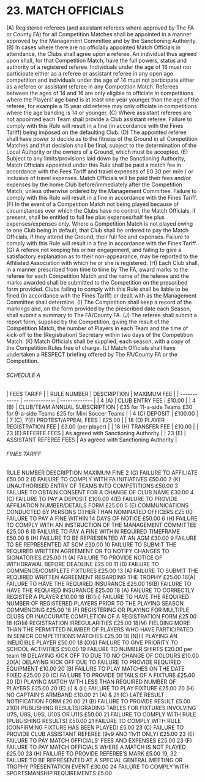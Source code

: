 # 23. MATCH OFFICIALS
(A) Registered referees (and assistant referees where approved by The FA or County FA) for all Competition Matches shall be appointed in a manner approved by the Management Committee and by the Sanctioning Authority.
(B)	In cases where there are no officially appointed Match Officials in attendance, the Clubs shall agree upon a referee. An individual thus agreed upon shall, for that Competition Match, have the full powers, status and authority of a registered referee. Individuals under the age of 16 must not participate either as a referee or assistant referee in any open age competition and individuals under the age of 14 must not participate either as a referee or assistant referee in any Competition Match. Referees between the ages of 14 and 16 are only eligible to officiate in competitions where the Players’ age band is at least one year younger than the age of the referee, for example a 15 year old referee may only officiate in competitions where the age banding is 14 or younger.
(C)	Where assistant referees are not appointed each Team shall provide a Club assistant referee. Failure to comply with this Rule will result in a fine (in accordance with the Fines Tariff) being imposed on the defaulting Club.
(D)	The appointed referee shall have power to decide as to the fitness of the Ground in all Competition Matches and that decision shall be final, subject to the determination of the Local Authority or the owners of a Ground, which must be accepted.
(E)	Subject to any limits/provisions laid down by the Sanctioning Authority, Match Officials appointed under this Rule shall be paid a match fee in accordance with the Fees Tariff and travel expenses of £0.30 per mile / or inclusive of travel expenses.
Match Officials will be paid their fees and/or expenses by the home Club before/immediately after the Competition Match, unless otherwise ordered by the Management Committee. Failure to comply with this Rule will result in a fine in accordance with the Fines Tariff.
(F)	In the event of a Competition Match not being played because of circumstances over which the Clubs have no control, the Match Officials, if present, shall be entitled to full fee plus expenses/half fee plus expenses/expenses only. Where a Competition Match is not played owing to one Club being in default, that Club shall be ordered to pay the Match Officials, if they attend the Ground, their full fee and expenses. Failure to comply with this Rule will result in a fine in accordance with the Fines Tariff.
(G)	A referee not keeping his or her engagement, and failing to give a satisfactory explanation as to their non-appearance, may be reported to the Affiliated Association with which he or she is registered.
(H)	Each Club shall, in a manner prescribed from time to time by The FA, award marks to the referee for each Competition Match and the name of the referee and the marks awarded shall be submitted to the Competition on the prescribed form provided. Clubs failing to comply with this Rule shall be liable to be fined (in accordance with the Fines Tariff) or dealt with as the Management Committee shall determine.
(I)	The Competition shall keep a record of the markings and, on the form provided by the prescribed date each Season, shall submit a summary to The FA/County FA.
(J)	The referee shall submit a report form, supplied by the Competition, giving the result of the Competition Match, the number of Players in each Team and the time of kick-off to the (Registration) Secretary within two days of the Competition Match.
(K)	Match Officials shall be supplied, each season, with a copy of the Competition Rules free of charge.
(L)	Match Officials shall have undertaken a RESPECT briefing offered by The FA/County FA or the Competition.


###### SCHEDULE A

| FEES TARIFF | 
| RULE NUMBER	| DESCRIPTION	| MAXIMUM FEE |
| ------------ | -------------  | ------------- |
| 4 (A)	| CLUB ENTRY FEE	| £10.00 |
| 4 (B)	| CLUB/TEAM ANNUAL SUBSCRIPTION	| £35 for 11-a-side Teams  £30 for 9-a-side Teams  £25 for Mini Soccer Teams  |
| 4 (C)	DEPOSIT	| £100.00 |
| 7 (C), 7(E)	PROTEST/APPEAL FEES	| £25.00 |
| 18 (D)	PLAYER REGISTRATION FEE	| £3.00 (per player) |
| 18 (H)	TRANSFER FEE	| £10.00 |
| 23 (E)	REFEREE FEES	| As agreed with Sanctioning Authority |
| 23 (E)	| ASSISTANT REFEREE FEES	| As agreed with Sanctioning Authority |


######  FINES TARIFF
RULE NUMBER	DESCRIPTION	MAXIMUM FINE
2 (G)	FAILURE TO AFFILIATE	£50.00
2 (I)	FAILURE TO COMPLY WITH FA INITIATIVES	£50.00
2 (K)	UNAUTHORISED ENTRY OF TEAMS INTO COMPETITIONS	£50.00
3	FAILURE TO OBTAIN CONSENT FOR A CHANGE OF CLUB NAME	£30.00
4 (C)	FAILURE TO PAY A DEPOSIT	£100.00
4(E)	FAILURE TO PROVIDE AFFILIATION NUMBER/DETAILS FORM	£25.00
5 (E)	COMMUNICATIONS CONDUCTED BY PERSONS OTHER THAN NOMINATED OFFICERS	£25.00
	FAILURE TO PAY A FINE WITHIN 14 DAYS OF NOTICE	£50.00
6 (H)	FAILURE TO COMPLY WITH AN INSTRUCTION OF THE MANAGEMENT COMMITTEE	£25.00
6 (I)	FAILURE TO PAY A FINE WITHIN REQUIRED TIMEFRAME	£50.00
8 (H)	FAILURE TO BE REPRESENTED AT AN AGM	£30.00
9	FAILURE TO BE REPRESENTED AT SGM	£30.00
10	FAILURE TO SUBMIT THE REQUIRED WRITTEN AGREEMENT OR TO NOTIFY CHANGES TO SIGNATORIES	£25.00
11 (A)	FAILURE TO PROVIDE NOTICE OF WITHDRAWAL BEFORE DEADLINE	£25.00
11 (B)	FAILURE TO COMMENCE/COMPLETE FIXTURES	£25.00
13 (A)	FAILURE TO SUBMIT THE REQUIRED WRITTEN AGREEMENT REGARDING THE TROPHY	£25.00
16(A)	FAILURE TO HAVE THE REQUIRED INSURANCE	£25.00
 16(B)	FAILURE TO HAVE THE REQUIRED INSURANCE	£25.00
18 (A)	FAILURE TO CORRECTLY REGISTER A PLAYER	£10.00
18 (B)(iii)	FAILURE TO HAVE THE REQUIRED NUMBER OF REGISTERED PLAYERS PRIOR TO THE PLAYING SEASON COMMENCING	£25.00
18 (F)	REGISTERING OR PLAYING FOR MULTIPLE CLUBS OR INACCURATE COMPLETION OF A REGISTRATION FORM	£25.00
18 (G)(ii)	REGISTRATION IRREGULARITIES	£25.00
18(M)	FIELDING MORE THAN THE PERMITTED NUMBER OF PLAYERS WHO HAVE PARTICIPATED IN SENIOR COMPETITIONS MATCHES	£25.00
18 (N)(i)	PLAYING AN INELIGIBLE PLAYER	£50.00
18 (O)(i)	FAILURE TO GIVE PRIORITY TO SCHOOL ACTIVITIES	£50.00
19	FAILURE TO NUMBER SHIRTS	£20.00 per team
19	DELAYING KICK OFF TO DUE TO NO CHANGE OF COLOURS	£10.00
20(A)	DELAYING KICK OFF DUE TO FAILURE TO PROVIDE REQUIRED EQUIPMENT	£10.00
20 (B)	FAILURE TO PLAY MATCHES ON THE DATE FIXED	£25.00
20 (C)	FAILURE TO PROVIDE DETAILS OF A FIXTURE	£25.00
20 (D)	PLAYING MATCH WITH LESS THAN REQUIRED NUMBER OF PLAYERS	£25.00
20 (E) (i) & (iii)	FAILURE TO PLAY FIXTURE	£25.00
20 (H)	NO CAPTAIN’S ARMBAND	£10.00
21 (A) & 21 (C)	LATE RESULT NOTIFICATION FORM	£20.00
21 (B)	FAILURE TO PROVIDE RESULT	£5.00
21(D)	PUBLISHING RESULTS/GRADING TABLES FOR FIXTURES INVOLVING U7S, U8S, U9S, U10S OR U11S	£50.00
21	FAILURE TO COMPLY WITH RULE (PUBLISHING RESULTS)	£50.00
21	FAILURE TO COMPLY WITH RULE (CONFIRMING FIXTURE HAS BEEN PLAYED)	£5.00 
23 (C)	FAILURE TO PROVIDE CLUB ASSISTANT REFEREE (9v9 AND 11v11 ONLY)	£25.00
23 (E)	FAILURE TO PAY MATCH OFFICIALS’ FEES AND EXPENSES	£25.00
23 (F)	FAILURE TO PAY MATCH OFFICIALS WHERE A MATCH IS NOT PLAYED	£25.00
23 (H)	FAILURE TO PROVIDE REFEREE’S MARK	£5.00
19, 32	FAILURE TO BE REPRESENTED AT A SPECIAL GENERAL MEETING OR TROPHY PRESENTATION EVENT	£30.00
24	FAILURE TO COMPLY WITH SPORTSMANSHIP REQUIREMENTS	£5.00

